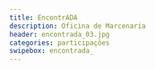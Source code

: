 ```yaml
---
title: EncontrADA
description: Oficina de Marcenaria
header: encontrada_03.jpg
categories: participações
swipebox: encontrada_
---
```

